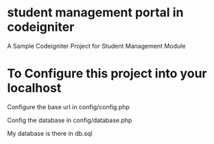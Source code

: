 # student management portal in codeigniter

A Sample Codeigniter Project for Student Management Module

# To Configure this project into your localhost

Configure the base url in config/config.php

Config the database in config/database.php

My database is there in db.sql



